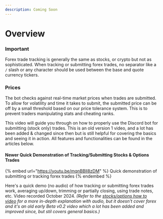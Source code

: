 ```yaml
---
description: Coming Soon
---
```


# Overview

### Important

Forex trade tracking is generally the same as stocks, or crypto but not as sophisticated. When tracking or submitting forex trades, no separator like a `/` slash or any character should be used between the base and quote currency tickers.

### Prices

The bot checks against real-time market prices when trades are submitted. To allow for volatility and time it takes to submit, the submitted price can be off by a small threshold based on our price tolerance system. This is to prevent traders manipulating stats and cheating ranks.

This video will guide you through on how to properly use the Discord bot for submitting (stock only) trades. This is an old version 1 video, and a lot has been added & changed since then but is still helpful for covering the basics and seeing it in action. All features and functionalities can be found in the articles below.

#### Newer Quick Demonstration of Tracking/Submitting Stocks & Options Trades

{% embed url="https://youtu.be/mqnBBll8zDM" %}
Quick demonstration of submitting or tracking forex trades
{% endembed %}

Here's a quick demo (no audio) of how tracking or submitting forex trades work, averaging up/down, trimming or partially closing, using trade notes, etc. Video recorded October 2024. _(Refer to the_ [_stocks/options how to video_](../submit-stocks-options-trades-on-discord/overview.md#stocks-and-options-trade-tracking-submitting-how-to-video) _for a more in-depth explanation with audio, but it doesn't cover forex and it's an old early Beta v0.2 video which a lot has been added and improved since, but stil covers general basics.)_
